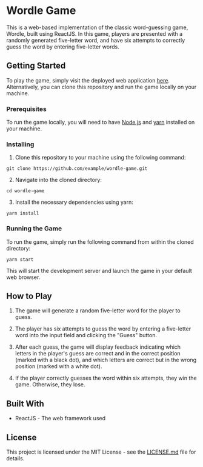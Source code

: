 # Wordle Game

This is a web-based implementation of the classic word-guessing game, Wordle, built using ReactJS. In this game, players are presented with a randomly generated five-letter word, and have six attempts to correctly guess the word by entering five-letter words.

## Getting Started

To play the game, simply visit the deployed web application [here](https://example.com/wordle-game). Alternatively, you can clone this repository and run the game locally on your machine.

### Prerequisites

To run the game locally, you will need to have [Node.js](https://nodejs.org/en/) and [yarn](https://yarnpkg.com/) installed on your machine.

### Installing

1. Clone this repository to your machine using the following command:

```
git clone https://github.com/example/wordle-game.git
```

2. Navigate into the cloned directory:

```
cd wordle-game
```

3. Install the necessary dependencies using yarn:

```
yarn install
```

### Running the Game

To run the game, simply run the following command from within the cloned directory:

```
yarn start
```

This will start the development server and launch the game in your default web browser.

## How to Play

1. The game will generate a random five-letter word for the player to guess.

2. The player has six attempts to guess the word by entering a five-letter word into the input field and clicking the "Guess" button.

3. After each guess, the game will display feedback indicating which letters in the player's guess are correct and in the correct position (marked with a black dot), and which letters are correct but in the wrong position (marked with a white dot).

4. If the player correctly guesses the word within six attempts, they win the game. Otherwise, they lose.

## Built With

- ReactJS - The web framework used

## License

This project is licensed under the MIT License - see the [LICENSE.md](LICENSE.md) file for details.
